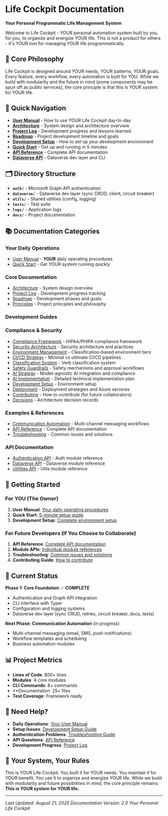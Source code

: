 # Life Cockpit Documentation

**Your Personal Programmatic Life Management System**

Welcome to Life Cockpit - YOUR personal automation system built by you, for you, to organize and energize YOUR life. This is not a product for others - it's YOUR tool for managing YOUR life programmatically.

## 🎯 Core Philosophy

Life Cockpit is designed around YOUR needs, YOUR patterns, YOUR goals. Every feature, every workflow, every automation is built for YOU. While we build with modularity and the future in mind (some components may be spun off as public services), the core principle is that this is YOUR system for YOUR life.

## 🚀 Quick Navigation

- **[User Manual](cockpit_utilization.md)** - How to use YOUR Life Cockpit day-to-day
- **[Architecture](architecture.md)** - System design and architecture overview
- **[Project Log](project_log.md)** - Development progress and lessons learned
- **[Roadmap](roadmap.md)** - Project development timeline and goals
- **[Development Setup](guides/development-setup.md)** - How to set up your development environment
- **[Quick Start](examples/quick-start.md)** - Get up and running in 5 minutes
- **[API Reference](api-reference.md)** - Complete API documentation
- **[Dataverse API](api/dataverse.md)** - Dataverse dev layer and CLI

## 🗂️ Directory Structure

- **`auth/`** - Microsoft Graph API authentication
- **`dataverse/`** - Dataverse dev layer (sync CRUD, client, circuit breaker)
- **`utils/`** - Shared utilities (config, logging)
- **`tests/`** - Test suite
- **`logs/`** - Application logs
- **`docs/`** - Project documentation

## 📚 Documentation Categories

### **Your Daily Operations**
- [User Manual](cockpit_utilization.md) - **YOUR** daily operating procedures
- [Quick Start](examples/quick-start.md) - Get YOUR system running quickly

### **Core Documentation**
- [Architecture](architecture.md) - System design overview
- [Project Log](project_log.md) - Development progress tracking
- [Roadmap](roadmap.md) - Development phases and goals
- [Principles](principles.md) - Project principles and philosophy

### **Development Guides**
### **Compliance & Security**
- [Compliance Framework](compliance.md) - HIPAA/PHIPA compliance framework
- [Security Architecture](security.md) - Security architecture and practices
- [Environment Management](environments.md) - Classification-based environment tiers
- [CI/CD Strategy](cicd.md) - Minimal vs ultimate CI/CD pipelines
- [Classification System](classification.md) - Verb classification system
- [Safety Guardrails](guardrails.md) - Safety mechanisms and approval workflows
- [AI Strategy](ai-strategy.md) - Model-agnostic AI integration and compliance
- [AI Implementation](ai-implementation.md) - Detailed technical implementation plan
- [Development Setup](guides/development-setup.md) - Environment setup
- [Deployment](guides/deployment.md) - Deployment strategies and Azure services
- [Contributing](contributing.md) - How to contribute (for future collaborators)
- [Decisions](decisions.md) - Architecture decision records

### **Examples & References**
- [Communication Automation](examples/communication-automation.md) - Multi-channel messaging workflows
- [API Reference](api-reference.md) - Complete API documentation
- [Troubleshooting](troubleshooting.md) - Common issues and solutions

### **API Documentation**
- [Authentication API](api/auth.md) - Auth module reference
- [Dataverse API](api/dataverse.md) - Dataverse module reference
- [Utilities API](api/utils.md) - Utils module reference

## 🎯 Getting Started

### For YOU (The Owner)
1. **User Manual**: [Your daily operating procedures](cockpit_utilization.md)
2. **Quick Start**: [5-minute setup guide](examples/quick-start.md)
3. **Development Setup**: [Complete environment setup](guides/development-setup.md)

### For Future Developers (If You Choose to Collaborate)
1. **API Reference**: [Complete API documentation](api-reference.md)
2. **Module APIs**: [Individual module references](api/)
3. **Troubleshooting**: [Common issues and solutions](troubleshooting.md)
4. **Contributing Guide**: [How to contribute](contributing.md)

## 🔧 Current Status

**Phase 1: Core Foundation** ✅ **COMPLETE**
- Authentication and Graph API integration
- CLI interface with Typer
- Configuration and logging systems
- Dataverse dev layer (sync CRUD, retries, circuit breaker, docs, tests)

**Next Phase: Communication Automation** (in progress)
- Multi-channel messaging (email, SMS, push notifications)
- Workflow templates and scheduling
- Business automation modules

## 📊 Project Metrics

- **Lines of Code**: 800+ lines
- **Modules**: 4 core modules
- **CLI Commands**: 8+ commands
- **Documentation: 25+ files
- **Test Coverage**: Framework ready

## 🚨 Need Help?

- **Daily Operations**: [Your User Manual](cockpit_utilization.md)
- **Setup Issues**: [Development Setup Guide](guides/development-setup.md)
- **Authentication Problems**: [Troubleshooting Guide](troubleshooting.md)
- **API Questions**: [API Reference](api-reference.md)
- **Development Progress**: [Project Log](project_log.md)

## 🎯 Your System, Your Rules

This is YOUR Life Cockpit. You built it for YOUR needs. You maintain it for YOUR benefit. You use it to organize and energize YOUR life. While we build with modularity and future possibilities in mind, the core principle remains: **This is YOUR system for YOUR life.**

---

*Last Updated: August 21, 2025*
*Documentation Version: 2.0*
*Your Personal Life Cockpit*
